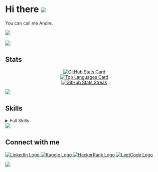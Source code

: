 # Hi there&nbsp;<img src="https://tva1.sinaimg.cn/large/e6c9d24egy1h1571l0uucg205k05egri.gif" width="32" />

You can call me Andre.

![](https://komarev.com/ghpvc/?username=ndrvndr&color=447ff7&label=Visitor+count)

<img src="https://user-images.githubusercontent.com/73097560/115834477-dbab4500-a447-11eb-908a-139a6edaec5c.gif">

## Stats

<p align="center">
	<a href="https://github.com/ndrvndr">
		<img src="https://github-readme-stats.vercel.app/api/top-langs/?username=ndrvndr&layout=compact&theme=github_dark&hide_border=true" alt="GitHub Stats Card" /><br />
		<img src="https://github-readme-stats.vercel.app/api?username=ndrvndr&show_icons=true&theme=github_dark&hide_border=true" alt="Top Languages Card" /><br />
		<img src="https://github-readme-streak-stats.herokuapp.com/?user=ndrvndr&theme=github-dark-blue&hide_border=true" alt="GitHub Stats Streak" />
	</a>
</p>

<img src="https://user-images.githubusercontent.com/73097560/115834477-dbab4500-a447-11eb-908a-139a6edaec5c.gif">

## Skills

<details>
<summary>Full Skills</summary>

### Programming Languages

<p align="left">
	<a href="https://developer.mozilla.org/en-US/docs/Web/JavaScript" target="_blank" rel="noreferrer">
    	<img src="https://raw.githubusercontent.com/devicons/devicon/master/icons/javascript/javascript-original.svg" alt="javascript" width="40" height="40"/>
    </a>&nbsp;
	<a href="https://www.typescriptlang.org/" target="_blank" rel="noreferrer">
    	<img src="https://raw.githubusercontent.com/devicons/devicon/master/icons/typescript/typescript-original.svg" alt="typescript" width="40" height="40"/>
    </a>&nbsp;
	<a href="https://www.python.org" target="_blank" rel="noreferrer">
		<img src="https://raw.githubusercontent.com/devicons/devicon/master/icons/python/python-original.svg" alt="python" width="40" height="40"/>
	</a>
</p>

### Frontend Development

<p align="left">
	<a href="https://www.w3.org/html/" target="_blank" rel="noreferrer">
    	<img src="https://raw.githubusercontent.com/devicons/devicon/master/icons/html5/html5-original-wordmark.svg" alt="html5" width="40" height="40"/>
    </a>&nbsp;
	<a href="https://www.w3schools.com/css/" target="_blank" rel="noreferrer">
    	<img src="https://raw.githubusercontent.com/devicons/devicon/master/icons/css3/css3-original-wordmark.svg" alt="css3" width="40" height="40"/>
    </a>&nbsp;
	<a href="https://sass-lang.com" target="_blank" rel="noreferrer">
    	<img src="https://raw.githubusercontent.com/devicons/devicon/master/icons/sass/sass-original.svg" alt="sass" width="40" height="40"/>
    </a>&nbsp;
	<a href="https://tailwindcss.com/" target="_blank" rel="noreferrer">
    	<img src="https://www.vectorlogo.zone/logos/tailwindcss/tailwindcss-icon.svg" alt="tailwind" width="40" height="40"/>
    </a>&nbsp;
	<a href="https://reactjs.org/" target="_blank" rel="noreferrer">
    	<img src="https://raw.githubusercontent.com/devicons/devicon/master/icons/react/react-original-wordmark.svg" alt="react" width="40" height="40"/>
    </a>&nbsp;
	<a href="https://nextjs.org/" target="_blank" rel="noreferrer">
    	<img src="https://cdn.worldvectorlogo.com/logos/nextjs-2.svg" style="background-color: white;" alt="nextjs" width="40" height="40"/>
    </a>
</p>

### Backend Development

<p align="left">
	<a href="https://nodejs.org" target="_blank" rel="noreferrer">
    	<img src="https://raw.githubusercontent.com/devicons/devicon/master/icons/nodejs/nodejs-original-wordmark.svg" alt="nodejs" width="40" height="40"/>
    </a>
</p>

### Database

<p align="left">
	<a href="https://www.mysql.com/" target="_blank" rel="noreferrer">
    	<img src="https://raw.githubusercontent.com/devicons/devicon/master/icons/mysql/mysql-original-wordmark.svg" alt="mysql" width="40" height="40"/>
    </a>&nbsp;
	<a href="https://www.postgresql.org" target="_blank" rel="noreferrer">
    	<img src="https://raw.githubusercontent.com/devicons/devicon/master/icons/postgresql/postgresql-original-wordmark.svg" alt="postgresql" width="40" height="40"/>
    </a>&nbsp;
	<a href="https://firebase.google.com/" target="_blank" rel="noreferrer">
    	<img src="https://www.vectorlogo.zone/logos/firebase/firebase-icon.svg" alt="firebase" width="40" height="40"/>
    </a>&nbsp;
	<a href="https://www.mongodb.com/" target="_blank" rel="noreferrer">
    	<img src="https://raw.githubusercontent.com/devicons/devicon/master/icons/mongodb/mongodb-original-wordmark.svg" alt="mongodb" width="40" height="40"/>
    </a>
</p>

### Testing

<p align="left">
	<a href="https://jestjs.io" target="_blank" rel="noreferrer">
    	<img src="https://www.vectorlogo.zone/logos/jestjsio/jestjsio-icon.svg" alt="jest" width="40" height="40"/>
    </a>
</p>

### Software

<p align="left">
	<a href="https://www.figma.com/" target="_blank" rel="noreferrer">
    	<img src="https://www.vectorlogo.zone/logos/figma/figma-icon.svg" alt="figma" width="40" height="40"/>
    </a>&nbsp;
	<a href="https://postman.com" target="_blank" rel="noreferrer">
    	<img src="https://www.vectorlogo.zone/logos/getpostman/getpostman-icon.svg" alt="postman" width="40" height="40"/>
    </a>&nbsp;
	<a href="https://git-scm.com/" target="_blank" rel="noreferrer">
    	<img src="https://www.vectorlogo.zone/logos/git-scm/git-scm-icon.svg" alt="git" width="40" height="40"/>
    </a>
</p>

</details>

<img src="https://user-images.githubusercontent.com/73097560/115834477-dbab4500-a447-11eb-908a-139a6edaec5c.gif">

## Connect with me

<p align="left">
	<a href="https://www.linkedin.com/in/andre-avindra/" target="blank">
		<img
			align="center"
			src="https://raw.githubusercontent.com/rahuldkjain/github-profile-readme-generator/master/src/images/icons/Social/linked-in-alt.svg"
			alt="LinkedIn Logo"
			height="30"
			width="40"
		/>
	</a>
	<a href="https://kaggle.com/andreavindra" target="blank">
		<img 
			align="center"
			src="https://raw.githubusercontent.com/rahuldkjain/github-profile-readme-generator/master/src/images/icons/Social/kaggle.svg"
			alt="Kaggle Logo"
			height="30"
			width="40"
		/>
	</a>
	<a href="https://www.hackerrank.com/andreavindra37" target="blank">
		<img 
			align="center"
			src="https://raw.githubusercontent.com/rahuldkjain/github-profile-readme-generator/master/src/images/icons/Social/hackerrank.svg"
			alt="HackerRank Logo"
			height="30"
			width="40"
		/>
	</a>
	<a href="https://www.leetcode.com/andreavindra37" target="blank">
		<img 
			align="center"
			src="https://raw.githubusercontent.com/rahuldkjain/github-profile-readme-generator/master/src/images/icons/Social/leet-code.svg"
			alt="LeetCode Logo"
			height="30"
			width="40"
		/>
	</a>
</p>

<img src="https://user-images.githubusercontent.com/73097560/115834477-dbab4500-a447-11eb-908a-139a6edaec5c.gif">
